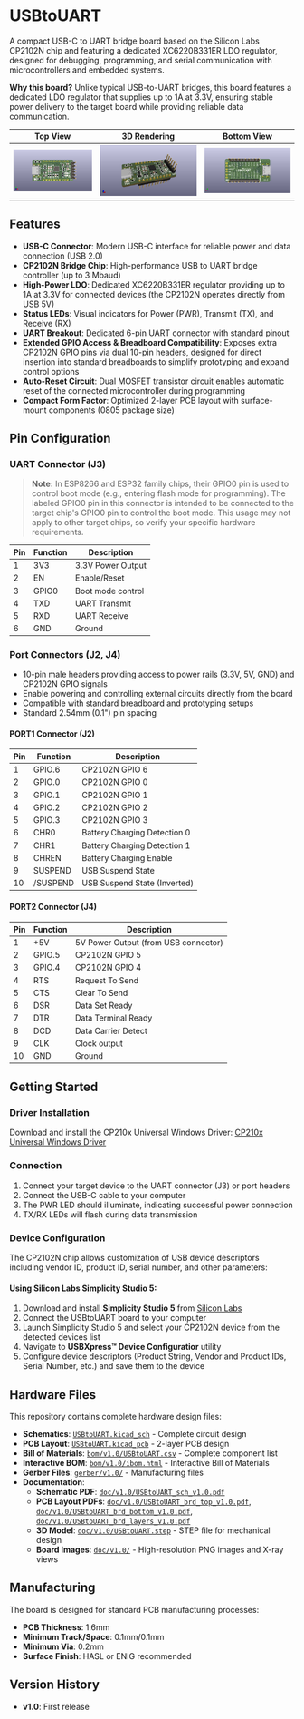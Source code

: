 # USBtoUART

A compact USB-C to UART bridge board based on the Silicon Labs CP2102N chip and featuring a dedicated XC6220B331ER LDO regulator, designed for debugging, programming, and serial communication with microcontrollers and embedded systems.

**Why this board?** Unlike typical USB-to-UART bridges, this board features a dedicated LDO regulator that supplies up to 1A at 3.3V, ensuring stable power delivery to the target board while providing reliable data communication.

| Top View | 3D Rendering | Bottom View |
|:--------:|:------------:|:-----------:|
| [![USBtoUART Top View](doc/v1.0/USBtoUART_top.png)](doc/v1.0/USBtoUART_top.png) | [![USBtoUART 3D View](doc/v1.0/USBtoUART.png)](doc/v1.0/USBtoUART.png) | [![USBtoUART Bottom View](doc/v1.0/USBtoUART_bottom.png)](doc/v1.0/USBtoUART_bottom.png) |

## Features

- **USB-C Connector**: Modern USB-C interface for reliable power and data connection (USB 2.0)
- **CP2102N Bridge Chip**: High-performance USB to UART bridge controller (up to 3 Mbaud)
- **High-Power LDO**: Dedicated XC6220B331ER regulator providing up to 1A at 3.3V for connected devices (the CP2102N operates directly from USB 5V)
- **Status LEDs**: Visual indicators for Power (PWR), Transmit (TX), and Receive (RX)
- **UART Breakout**: Dedicated 6-pin UART connector with standard pinout
- **Extended GPIO Access & Breadboard Compatibility**: Exposes extra CP2102N GPIO pins via dual 10-pin headers, designed for direct insertion into standard breadboards to simplify prototyping and expand control options
- **Auto-Reset Circuit**: Dual MOSFET transistor circuit enables automatic reset of the connected microcontroller during programming
- **Compact Form Factor**: Optimized 2-layer PCB layout with surface-mount components (0805 package size)

## Pin Configuration

### UART Connector (J3)
> **Note:** In ESP8266 and ESP32 family chips, their GPIO0 pin is used to control boot mode (e.g., entering flash mode for programming). The labeled GPIO0 pin in this connector is intended to be connected to the target chip's GPIO0 pin to control the boot mode. This usage may not apply to other target chips, so verify your specific hardware requirements.
> 
| Pin | Function | Description |
|-----|----------|-------------|
| 1   | 3V3      | 3.3V Power Output |
| 2   | EN       | Enable/Reset |
| 3   | GPIO0    | Boot mode control |
| 4   | TXD      | UART Transmit |
| 5   | RXD      | UART Receive |
| 6   | GND      | Ground |

### Port Connectors (J2, J4)
- 10-pin male headers providing access to power rails (3.3V, 5V, GND) and CP2102N GPIO signals
- Enable powering and controlling external circuits directly from the board
- Compatible with standard breadboard and prototyping setups
- Standard 2.54mm (0.1") pin spacing

#### PORT1 Connector (J2)
| Pin | Function | Description |
|-----|----------|-------------|
| 1   | GPIO.6   | CP2102N GPIO 6 |
| 2   | GPIO.0   | CP2102N GPIO 0 |
| 3   | GPIO.1   | CP2102N GPIO 1 |
| 4   | GPIO.2   | CP2102N GPIO 2 |
| 5   | GPIO.3   | CP2102N GPIO 3 |
| 6   | CHR0     | Battery Charging Detection 0 |
| 7   | CHR1     | Battery Charging Detection 1 |
| 8   | CHREN    | Battery Charging Enable |
| 9   | SUSPEND  | USB Suspend State |
| 10  | /SUSPEND | USB Suspend State (Inverted) |

#### PORT2 Connector (J4)
| Pin | Function | Description |
|-----|----------|-------------|
| 1   | +5V      | 5V Power Output (from USB connector) |
| 2   | GPIO.5   | CP2102N GPIO 5 |
| 3   | GPIO.4   | CP2102N GPIO 4 |
| 4   | RTS      | Request To Send |
| 5   | CTS      | Clear To Send |
| 6   | DSR      | Data Set Ready |
| 7   | DTR      | Data Terminal Ready |
| 8   | DCD      | Data Carrier Detect |
| 9   | CLK      | Clock output |
| 10  | GND      | Ground |


## Getting Started

### Driver Installation

Download and install the CP210x Universal Windows Driver:
[CP210x Universal Windows Driver](https://www.silabs.com/developers/usb-to-uart-bridge-vcp-drivers?tab=downloads)

### Connection

1. Connect your target device to the UART connector (J3) or port headers
2. Connect the USB-C cable to your computer
3. The PWR LED should illuminate, indicating successful power connection
4. TX/RX LEDs will flash during data transmission

### Device Configuration

The CP2102N chip allows customization of USB device descriptors including vendor ID, product ID, serial number, and other parameters:

#### Using Silicon Labs Simplicity Studio 5:
1. Download and install **Simplicity Studio 5** from [Silicon Labs](https://www.silabs.com/developers/simplicity-studio)
2. Connect the USBtoUART board to your computer
3. Launch Simplicity Studio 5 and select your CP2102N device from the detected devices list
4. Navigate to **USBXpress™ Device Configuratior** utility
5. Configure device descriptors (Product String, Vendor and Product IDs, Serial Number, etc.) and save them to the device

## Hardware Files

This repository contains complete hardware design files:

- **Schematics**: [`USBtoUART.kicad_sch`](USBtoUART.kicad_sch) - Complete circuit design
- **PCB Layout**: [`USBtoUART.kicad_pcb`](USBtoUART.kicad_pcb) - 2-layer PCB design
- **Bill of Materials**: [`bom/v1.0/USBtoUART.csv`](bom/v1.0/USBtoUART.csv) - Complete component list
- **Interactive BOM**: [`bom/v1.0/ibom.html`](bom/v1.0/ibom.html) - Interactive Bill of Materials
- **Gerber Files**: [`gerber/v1.0/`](gerber/v1.0/) - Manufacturing files
- **Documentation**: 
  - **Schematic PDF**: [`doc/v1.0/USBtoUART_sch_v1.0.pdf`](doc/v1.0/USBtoUART_sch_v1.0.pdf)
  - **PCB Layout PDFs**: [`doc/v1.0/USBtoUART_brd_top_v1.0.pdf`](doc/v1.0/USBtoUART_brd_top_v1.0.pdf), [`doc/v1.0/USBtoUART_brd_bottom_v1.0.pdf`](doc/v1.0/USBtoUART_brd_bottom_v1.0.pdf), [`doc/v1.0/USBtoUART_brd_layers_v1.0.pdf`](doc/v1.0/USBtoUART_brd_layers_v1.0.pdf)
  - **3D Model**: [`doc/v1.0/USBtoUART.step`](doc/v1.0/USBtoUART.step) - STEP file for mechanical design
  - **Board Images**: [`doc/v1.0/`](doc/v1.0/) - High-resolution PNG images and X-ray views

## Manufacturing

The board is designed for standard PCB manufacturing processes:
- **PCB Thickness**: 1.6mm
- **Minimum Track/Space**: 0.1mm/0.1mm
- **Minimum Via**: 0.2mm
- **Surface Finish**: HASL or ENIG recommended

## Version History

- **v1.0**: First release